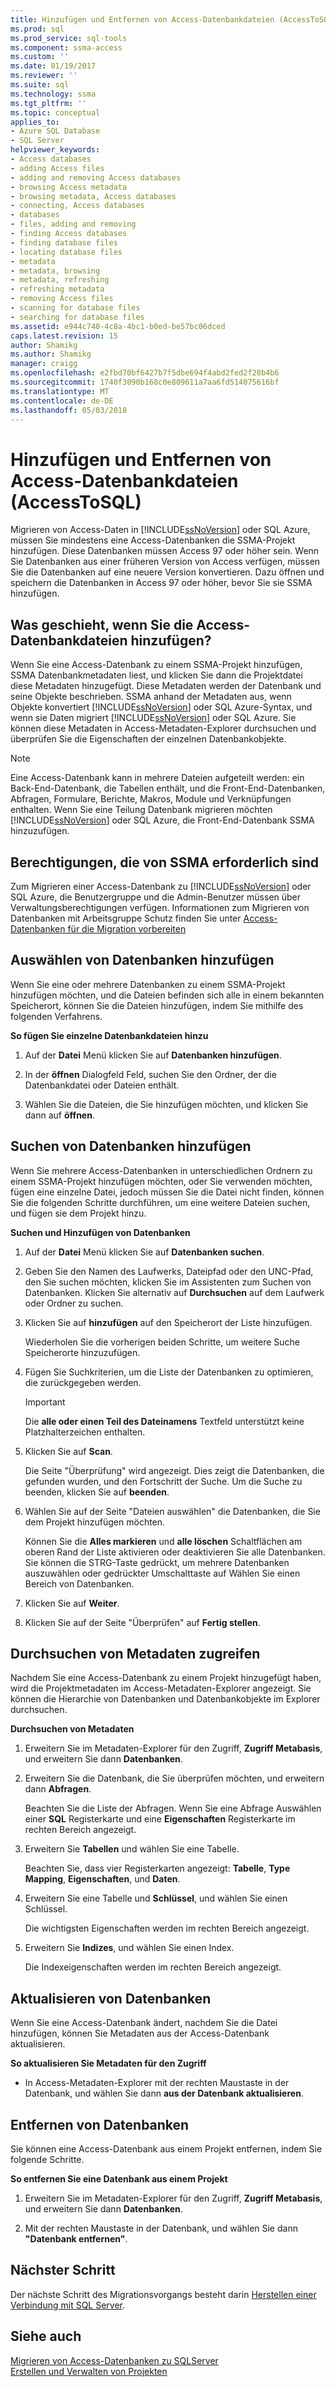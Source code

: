 ```yaml
---
title: Hinzufügen und Entfernen von Access-Datenbankdateien (AccessToSQL) | Microsoft Docs
ms.prod: sql
ms.prod_service: sql-tools
ms.component: ssma-access
ms.custom: ''
ms.date: 01/19/2017
ms.reviewer: ''
ms.suite: sql
ms.technology: ssma
ms.tgt_pltfrm: ''
ms.topic: conceptual
applies_to:
- Azure SQL Database
- SQL Server
helpviewer_keywords:
- Access databases
- adding Access files
- adding and removing Access databases
- browsing Access metadata
- browsing metadata, Access databases
- connecting, Access databases
- databases
- files, adding and removing
- finding Access databases
- finding database files
- locating database files
- metadata
- metadata, browsing
- metadata, refreshing
- refreshing metadata
- removing Access files
- scanning for database files
- searching for database files
ms.assetid: e944c740-4c8a-4bc1-b0ed-be57bc06dced
caps.latest.revision: 15
author: Shamikg
ms.author: Shamikg
manager: craigg
ms.openlocfilehash: e2fbd70bf6427b7f5dbe694f4abd2fed2f28b4b6
ms.sourcegitcommit: 1740f3090b168c0e809611a7aa6fd514075616bf
ms.translationtype: MT
ms.contentlocale: de-DE
ms.lasthandoff: 05/03/2018
---
```

# <a name="adding-and-removing-access-database-files-accesstosql"></a>Hinzufügen und Entfernen von Access-Datenbankdateien (AccessToSQL)
Migrieren von Access-Daten in [!INCLUDE[ssNoVersion](../../includes/ssnoversion_md.md)] oder SQL Azure, müssen Sie mindestens eine Access-Datenbanken die SSMA-Projekt hinzufügen. Diese Datenbanken müssen Access 97 oder höher sein. Wenn Sie Datenbanken aus einer früheren Version von Access verfügen, müssen Sie die Datenbanken auf eine neuere Version konvertieren. Dazu öffnen und speichern die Datenbanken in Access 97 oder höher, bevor Sie sie SSMA hinzufügen.  
  
## <a name="what-happens-when-you-add-access-database-files"></a>Was geschieht, wenn Sie die Access-Datenbankdateien hinzufügen?  
Wenn Sie eine Access-Datenbank zu einem SSMA-Projekt hinzufügen, SSMA Datenbankmetadaten liest, und klicken Sie dann die Projektdatei diese Metadaten hinzugefügt. Diese Metadaten werden der Datenbank und seine Objekte beschrieben. SSMA anhand der Metadaten aus, wenn Objekte konvertiert [!INCLUDE[ssNoVersion](../../includes/ssnoversion_md.md)] oder SQL Azure-Syntax, und wenn sie Daten migriert [!INCLUDE[ssNoVersion](../../includes/ssnoversion_md.md)] oder SQL Azure. Sie können diese Metadaten in Access-Metadaten-Explorer durchsuchen und überprüfen Sie die Eigenschaften der einzelnen Datenbankobjekte.  
  
> [!NOTE]  
> Eine Access-Datenbank kann in mehrere Dateien aufgeteilt werden: ein Back-End-Datenbank, die Tabellen enthält, und die Front-End-Datenbanken, Abfragen, Formulare, Berichte, Makros, Module und Verknüpfungen enthalten. Wenn Sie eine Teilung Datenbank migrieren möchten [!INCLUDE[ssNoVersion](../../includes/ssnoversion_md.md)] oder SQL Azure, die Front-End-Datenbank SSMA hinzuzufügen.  
  
## <a name="permissions-that-are-required-by-ssma"></a>Berechtigungen, die von SSMA erforderlich sind  
Zum Migrieren einer Access-Datenbank zu [!INCLUDE[ssNoVersion](../../includes/ssnoversion_md.md)] oder SQL Azure, die Benutzergruppe und die Admin-Benutzer müssen über Verwaltungsberechtigungen verfügen. Informationen zum Migrieren von Datenbanken mit Arbeitsgruppe Schutz finden Sie unter [Access-Datenbanken für die Migration vorbereiten](http://msdn.microsoft.com/en-us/9b80a9e0-08e7-4b4d-b5ec-cc998d3f5114)  
  
## <a name="selecting-databases-to-add"></a>Auswählen von Datenbanken hinzufügen  
Wenn Sie eine oder mehrere Datenbanken zu einem SSMA-Projekt hinzufügen möchten, und die Dateien befinden sich alle in einem bekannten Speicherort, können Sie die Dateien hinzufügen, indem Sie mithilfe des folgenden Verfahrens.  
  
**So fügen Sie einzelne Datenbankdateien hinzu**  
  
1.  Auf der **Datei** Menü klicken Sie auf **Datenbanken hinzufügen**.  
  
2.  In der **öffnen** Dialogfeld Feld, suchen Sie den Ordner, der die Datenbankdatei oder Dateien enthält.  
  
3.  Wählen Sie die Dateien, die Sie hinzufügen möchten, und klicken Sie dann auf **öffnen**.  
  
## <a name="finding-databases-to-add"></a>Suchen von Datenbanken hinzufügen  
Wenn Sie mehrere Access-Datenbanken in unterschiedlichen Ordnern zu einem SSMA-Projekt hinzufügen möchten, oder Sie verwenden möchten, fügen eine einzelne Datei, jedoch müssen Sie die Datei nicht finden, können Sie die folgenden Schritte durchführen, um eine weitere Dateien suchen, und fügen sie dem Projekt hinzu.  
  
**Suchen und Hinzufügen von Datenbanken**  
  
1.  Auf der **Datei** Menü klicken Sie auf **Datenbanken suchen**.  
  
2.  Geben Sie den Namen des Laufwerks, Dateipfad oder den UNC-Pfad, den Sie suchen möchten, klicken Sie im Assistenten zum Suchen von Datenbanken. Klicken Sie alternativ auf **Durchsuchen** auf dem Laufwerk oder Ordner zu suchen.  
  
3.  Klicken Sie auf **hinzufügen** auf den Speicherort der Liste hinzufügen.  
  
    Wiederholen Sie die vorherigen beiden Schritte, um weitere Suche Speicherorte hinzuzufügen.  
  
4.  Fügen Sie Suchkriterien, um die Liste der Datenbanken zu optimieren, die zurückgegeben werden.  
  
    > [!IMPORTANT]  
    > Die **alle oder einen Teil des Dateinamens** Textfeld unterstützt keine Platzhalterzeichen enthalten.  
  
5.  Klicken Sie auf **Scan**.  
  
    Die Seite "Überprüfung" wird angezeigt. Dies zeigt die Datenbanken, die gefunden wurden, und den Fortschritt der Suche. Um die Suche zu beenden, klicken Sie auf **beenden**.  
  
6.  Wählen Sie auf der Seite "Dateien auswählen" die Datenbanken, die Sie dem Projekt hinzufügen möchten.  
  
    Können Sie die **Alles markieren** und **alle löschen** Schaltflächen am oberen Rand der Liste aktivieren oder deaktivieren Sie alle Datenbanken. Sie können die STRG-Taste gedrückt, um mehrere Datenbanken auszuwählen oder gedrückter Umschalttaste auf Wählen Sie einen Bereich von Datenbanken.  
  
7.  Klicken Sie auf **Weiter**.  
  
8.  Klicken Sie auf der Seite "Überprüfen" auf **Fertig stellen**.  
  
## <a name="browsing-access-metadata"></a>Durchsuchen von Metadaten zugreifen  
Nachdem Sie eine Access-Datenbank zu einem Projekt hinzugefügt haben, wird die Projektmetadaten im Access-Metadaten-Explorer angezeigt. Sie können die Hierarchie von Datenbanken und Datenbankobjekte im Explorer durchsuchen.  
  
**Durchsuchen von Metadaten**  
  
1.  Erweitern Sie im Metadaten-Explorer für den Zugriff, **Zugriff Metabasis**, und erweitern Sie dann **Datenbanken**.  
  
2.  Erweitern Sie die Datenbank, die Sie überprüfen möchten, und erweitern dann **Abfragen**.  
  
    Beachten Sie die Liste der Abfragen. Wenn Sie eine Abfrage Auswählen einer **SQL** Registerkarte und eine **Eigenschaften** Registerkarte im rechten Bereich angezeigt.  
  
3.  Erweitern Sie **Tabellen** und wählen Sie eine Tabelle.  
  
    Beachten Sie, dass vier Registerkarten angezeigt: **Tabelle**, **Type Mapping**, **Eigenschaften**, und **Daten**.  
  
4.  Erweitern Sie eine Tabelle und **Schlüssel**, und wählen Sie einen Schlüssel.  
  
    Die wichtigsten Eigenschaften werden im rechten Bereich angezeigt.  
  
5.  Erweitern Sie **Indizes**, und wählen Sie einen Index.  
  
    Die Indexeigenschaften werden im rechten Bereich angezeigt.  
  
## <a name="refreshing-databases"></a>Aktualisieren von Datenbanken  
Wenn Sie eine Access-Datenbank ändert, nachdem Sie die Datei hinzufügen, können Sie Metadaten aus der Access-Datenbank aktualisieren.  
  
**So aktualisieren Sie Metadaten für den Zugriff**  
  
-   In Access-Metadaten-Explorer mit der rechten Maustaste in der Datenbank, und wählen Sie dann **aus der Datenbank aktualisieren**.  
  
## <a name="removing-databases"></a>Entfernen von Datenbanken  
Sie können eine Access-Datenbank aus einem Projekt entfernen, indem Sie folgende Schritte.  
  
**So entfernen Sie eine Datenbank aus einem Projekt**  
  
1.  Erweitern Sie im Metadaten-Explorer für den Zugriff, **Zugriff Metabasis**, und erweitern Sie dann **Datenbanken**.  
  
2.  Mit der rechten Maustaste in der Datenbank, und wählen Sie dann **"Datenbank entfernen"**.  
  
## <a name="next-step"></a>Nächster Schritt  
Der nächste Schritt des Migrationsvorgangs besteht darin [Herstellen einer Verbindung mit SQL Server](http://msdn.microsoft.com/en-us/bb8c4bde-cfc2-4636-92ae-5dd24abe9536).  
  
## <a name="see-also"></a>Siehe auch  
[Migrieren von Access-Datenbanken zu SQLServer](http://msdn.microsoft.com/en-us/76a3abcf-2998-4712-9490-fe8d872c89ca)  
[Erstellen und Verwalten von Projekten](http://msdn.microsoft.com/en-us/f2d1f0b0-5394-4adb-b3f3-abd71eb68ca7)  
  
